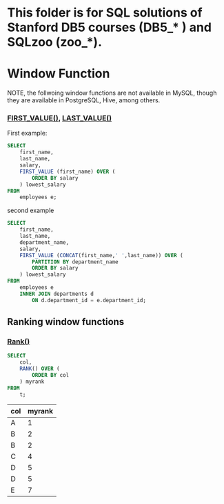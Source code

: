 # This folder is for SQL solutions of Stanford DB5 courses (DB5_* ) and SQLzoo (zoo_*).


# Window Function 

NOTE, the follwoing window functions are not available in MySQL, though they are available in PostgreSQL, Hive, among others.

### [FIRST_VALUE()](https://www.sqltutorial.org/sql-window-functions/sql-first_value/), [LAST_VALUE()](https://www.sqltutorial.org/sql-window-functions/sql-last_value/)
First example:
```SQL
SELECT
    first_name,
    last_name,
    salary,
    FIRST_VALUE (first_name) OVER (
        ORDER BY salary
    ) lowest_salary
FROM
    employees e;
```
second example
```SQL
SELECT
    first_name,
    last_name,
    department_name,
    salary,
    FIRST_VALUE (CONCAT(first_name,' ',last_name)) OVER (
        PARTITION BY department_name
        ORDER BY salary
    ) lowest_salary
FROM
    employees e
    INNER JOIN departments d 
        ON d.department_id = e.department_id;
```


## Ranking window functions

### [Rank()](https://www.sqltutorial.org/sql-window-functions/sql-rank/)
```SQL
SELECT
	col,
	RANK() OVER (
		ORDER BY col
	) myrank
FROM
	t;
```
| col | myrank |
| --- | --- | 
| A | 1 |
| B | 2 |
| B | 2 |
| C | 4 |
| D | 5 |
| D | 5 |
| E | 7 |
